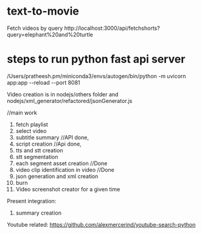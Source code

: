 # text-to-movie
Fetch videos by query
http://localhost:3000/api/fetchshorts?query=elephant%20and%20turtle




# steps to run python fast api server
/Users/pratheesh.pm/miniconda3/envs/autogen/bin/python -m uvicorn app:app --reload --port 8081


Video creation is in nodejs/others folder
and nodejs/xml_generator/refactored/jsonGenerator.js










//main work
1. fetch playlist
2. select video
3. subtitle summary //API done,
4. script creation //Api done,
5. tts and stt creation 
6. stt segmentation 
7. each segment asset creation //Done
8. video clip identification in video //Done
9. json generation and xml creation 
10. burn
11. Video screenshot creator for a given time
    
    

 Present integration:
 1. summary creation   






Youtube related:
https://github.com/alexmercerind/youtube-search-python
